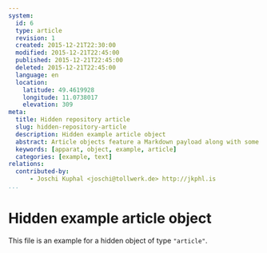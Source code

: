 ```yaml
---
system:
  id: 6
  type: article
  revision: 1
  created: 2015-12-21T22:30:00
  modified: 2015-12-21T22:45:00
  published: 2015-12-21T22:45:00
  deleted: 2015-12-21T22:45:00
  language: en
  location:
    latitude: 49.4619928
    longitude: 11.0738017
    elevation: 309
meta:
  title: Hidden repository article
  slug: hidden-repository-article
  description: Hidden example article object
  abstract: Article objects feature a Markdown payload along with some custom properties
  keywords: [apparat, object, example, article]
  categories: [example, text]
relations:
  contributed-by:
      - Joschi Kuphal <joschi@tollwerk.de> http://jkphl.is
...
```

# Hidden example article object

This file is an example for a hidden object of type `"article"`.

